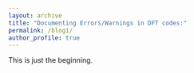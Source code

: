 ```yaml
---
layout: archive
title: "Documenting Errors/Warnings in DFT codes:"
permalink: /blog1/
author_profile: true
---
```



This is just the beginning. 
